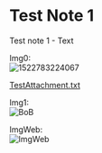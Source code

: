 Test Note 1
========================
Test note 1 - Text

Img0:  
![1522783224067](file://media/13033.jpeg)

 [TestAttachment.txt](file://attachments/19629.txt)

Img1:  
![BoB](file://media/17041.png)

ImgWeb:  
![ImgWeb](https://artees.games/img/services/forged-quest.png)